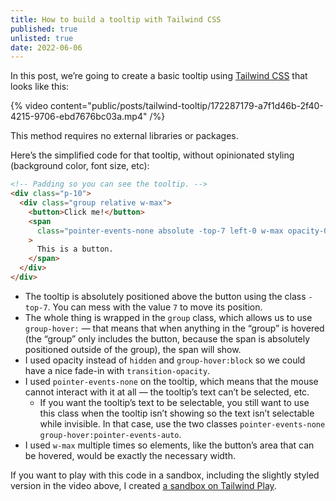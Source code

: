 ```yaml
---
title: How to build a tooltip with Tailwind CSS
published: true
unlisted: true
date: 2022-06-06
---
```


In this post, we’re going to create a basic tooltip using [Tailwind CSS](https://tailwindcss.com) that looks like this:

{% video content="public/posts/tailwind-tooltip/172287179-a7f1d46b-2f40-4215-9706-ebd7676bc03a.mp4" /%}

This method requires no external libraries or packages.

Here’s the simplified code for that tooltip, without opinionated styling (background color, font size, etc):

```html
<!-- Padding so you can see the tooltip. -->
<div class="p-10">
  <div class="group relative w-max">
    <button>Click me!</button>
    <span
      class="pointer-events-none absolute -top-7 left-0 w-max opacity-0 transition-opacity group-hover:opacity-100"
    >
      This is a button.
    </span>
  </div>
</div>
```

- The tooltip is absolutely positioned above the button using the class `-top-7`. You can mess with the value `7` to move its position.
- The whole thing is wrapped in the `group` class, which allows us to use `group-hover:` — that means that when anything in the “group” is hovered (the “group” only includes the button, because the span is absolutely positioned outside of the group), the span will show.
- I used opacity instead of `hidden` and `group-hover:block` so we could have a nice fade-in with `transition-opacity`.
- I used `pointer-events-none` on the tooltip, which means that the mouse cannot interact with it at all — the tooltip’s text can’t be selected, etc.
  - If you want the tooltip’s text to be selectable, you still want to use this class when the tooltip isn’t showing so the text isn’t selectable while invisible. In that case, use the two classes `pointer-events-none group-hover:pointer-events-auto`.
- I used `w-max` multiple times so elements, like the button’s area that can be hovered, would be exactly the necessary width.

If you want to play with this code in a sandbox, including the slightly styled version in the video above, I created [a sandbox on Tailwind Play](https://play.tailwindcss.com/QM5A7FpFKL).
